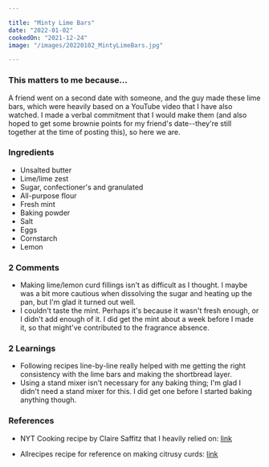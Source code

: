 ```yaml
---

title: "Minty Lime Bars"
date: "2022-01-02"
cookedOn: "2021-12-24"
image: "/images/20220102_MintyLimeBars.jpg"

---
```


### This matters to me because...
A friend went on a second date with someone, and the guy made these lime bars, which were heavily based on a YouTube video that I have also watched. I made a verbal commitment that I would make them (and also hoped to get some brownie points for my friend's date--they're still together at the time of posting this), so here we are. 

### Ingredients
* Unsalted butter
* Lime/lime zest
* Sugar, confectioner's and granulated
* All-purpose flour
* Fresh mint
* Baking powder
* Salt
* Eggs
* Cornstarch
* Lemon


### 2 Comments
* Making lime/lemon curd fillings isn't as difficult as I thought. I maybe was a bit more cautious when dissolving the sugar and heating up the pan, but I'm glad it turned out well.
* I couldn't taste the mint. Perhaps it's because it wasn't fresh enough, or I didn't add enough of it. I did get the mint about a week before I made it, so that might've contributed to the fragrance absence. 

### 2 Learnings
* Following recipes line-by-line really helped with me getting the right consistency with the lime bars and making the shortbread layer. 
* Using a stand mixer isn't necessary for any baking thing; I'm glad I didn't need a stand mixer for this. I did get one before I started baking anything though.
  

### References

- NYT Cooking recipe by Claire Saffitz that I heavily relied on: [link](https://cooking.nytimes.com/recipes/1022702-minty-lime-bars) 

- Allrecipes recipe for reference on making citrusy curds: [link](https://www.allrecipes.com/recipe/223532/lime-bars/) 
